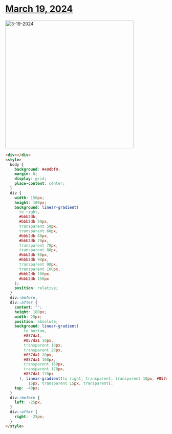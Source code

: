 # [March 19, 2024](https://cssbattle.dev/play/sXh0k2RFohqcShlXFkeP)

<img src="https://firebasestorage.googleapis.com/v0/b/cssbattleapp.appspot.com/o/user%2Fummd3POvEDfFyeFvVdOMG3OOrwE2%2Ftargets%2Ftarget_tvqGC4G@2x.png?alt=media" width="400" alt="3-19-2024" />

```html
<div></div>
<style>
  body {
    background: #e0dbf0;
    margin: 0;
    display: grid;
    place-content: center;
  }
  div {
    width: 150px;
    height: 100px;
    background: linear-gradient(
      to right,
      #bbb2db,
      #bbb2db 50px,
      transparent 50px,
      transparent 60px,
      #bbb2db 60px,
      #bbb2db 70px,
      transparent 70px,
      transparent 80px,
      #bbb2db 80px,
      #bbb2db 90px,
      transparent 90px,
      transparent 100px,
      #bbb2db 100px,
      #bbb2db 150px
    );
    position: relative;
  }
  div::before,
  div::after {
    content: "";
    height: 180px;
    width: 25px;
    position: absolute;
    background: linear-gradient(
        to bottom,
        #857da1,
        #857da1 10px,
        transparent 10px,
        transparent 20px,
        #857da1 20px,
        #857da1 160px,
        transparent 160px,
        transparent 170px,
        #857da1 170px
      ), linear-gradient(to right, transparent, transparent 10px, #857da1 10px, #857da1
          15px, transparent 15px, transparent);
    top: -40px;
  }
  div::before {
    left: -25px;
  }
  div::after {
    right: -25px;
  }
</style>
```
